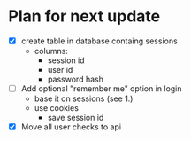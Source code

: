 # Plan for next update
- [x] create table in database containg sessions
    - columns:
        - session id
        - user id
        - password hash
- [ ] Add optional "remember me" option in login
    - base it on sessions (see 1.)
    - use cookies
        - save session id
- [x] Move all user checks to api
